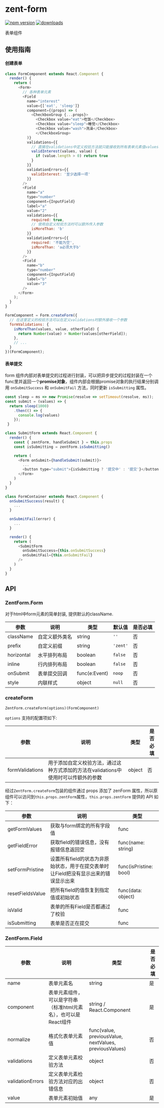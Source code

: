 # zent-form

[![npm version](https://img.shields.io/npm/v/zent-form.svg?style=flat)](https://www.npmjs.com/package/zent-form) [![downloads](https://img.shields.io/npm/dt/zent-form.svg)](https://www.npmjs.com/package/zent-form)

表单组件

## 使用指南

#### 创建表单

```js
class FormComponent extends React.Component {
  render() {
    return (
      <Form>
        // 各种表单元素
        <Field
          name="interest"
          value={['eat', 'sleep']}
          component={(props) => (
            <CheckboxGroup {...props}>
              <Checkbox value="eat">吃饭</Checkbox>
              <Checkbox value="sleep">睡觉</Checkbox>
              <Checkbox value="wash">洗澡</Checkbox>
              </CheckboxGroup>
          )}
          validations={{
            // 直接在validations中定义校验方法就只能接收到所有表单元素值values和当前元素值value两个参数
            validInterest(values, value) {
              if (value.length > 0) return true
            }
          }}
          validationErrors={{
            validInterest: '至少选择一项'
          }}
        />
        <Field
          name="a"
          type="number"
          component={InputField}
          label="a"
          value="2"
          validations={{
            required: true,
            // 使用自定义校验方法时可以额外传入参数
            isMoreThan: 'b'
          }}
          validationErrors={{
            required: '不能为空',
            isMoreThan: 'a必须大于b'
          }}
        />
        <Field
          name="b"
          type="number"
          component={InputField}
          label="b"
          value="3"
        />
      </Form>
    );
  }
}

FormComponent = Form.createForm({
  // 在这里定义的校验方法可以在定义validations时额外接收一个参数
  formValidations: {
    isMoreThan(values, value, otherField) {
      return Number(value) > Number(values[otherField]);
    },
    // ...
  }
})(FormComponent);
```

#### 表单提交

form 组件内部对表单提交的过程进行封装，可以把异步提交的过程封装在一个func里并返回一个**promise对象**，组件内部会根据promise对象的执行结果分别调用 `onSubmitSuccess` 和 `onSubmitFail` 方法，同时更新 `isSubmitting` 属性。

```javascript
const sleep = ms => new Promise(resolve => setTimeout(resolve, ms));
const submit = (values) => {
  return sleep(1000)
    .then(() => {
      console.log(values)
    });
 }

class SubmitForm extends React.Component {
  render() {
    const { zentForm, handleSubmit } = this.props
    const isSubmitting = zentForm.isSubmitting()

    return (
      <Form onSubmit={handleSubmit(submit)}>
        ...
        <button type="submit">{isSubmitting ? '提交中' : '提交'}</button>
      </Form>
    )
  }
}

class FormContainer extends React.Component {
  onSubmitSuccess(result) {
    ...
  }

  onSubmitFail(error) {
    ...
  }

  render() {
    return (
      <SubmitForm
        onSubmitSuccess={this.onSubmitSuccess}
        onSubmitFail={this.onSubmitFail}
      />
    )
  }
}
```

## API

### ZentForm.Form

对于html中form元素的简单封装, 提供默认的className.

| 参数         | 说明      | 类型            | 默认值      | 是否必填 |
| ---------- | ------- | ------------- | -------- | ---- |
| className  | 自定义额外类名 | string        | `''`     | 否    |
| prefix     | 自定义前缀   | string        | `'zent'` | 否    |
| horizontal | 水平排列布局  | boolean       | `false`  | 否    |
| inline     | 行内排列布局  | boolean       | `false`  | 否    |
| onSubmit   | 表单提交回调  | func(e:Event) | `noop`   | 否    |
| style      | 内联样式    | object        | `null`   | 否    |

### createForm

`ZentForm.createForm(options)(FormComponent)`

`options` 支持的配置项如下:

| 参数              | 说明                                              | 类型     | 是否必填 |
| --------------- | ----------------------------------------------- | ------ | ---- |
| formValidations | 用于添加自定义校验方法，通过这种方式添加的方法在validations中使用时可以传额外的参数 | object | 否    |

经过`ZentForm.createForm`包装的组件通过 props 添加了 zenForm 属性，所以原组件可以访问到`this.props.zentForm`属性，`this.props.zentForm` 提供的 API 如下：

| 参数               | 说明                                              | 类型                     |
| ---------------- | ----------------------------------------------- | ---------------------- |
| getFormValues    | 获取与form绑定的所有字段值                                 | func                   |
| getFieldError    | 获取field的错误信息，没有报错信息返回空                          | func(name: string)     |
| setFormPristine  | 设置所有field的状态为非原始状态，用于在提交表单时让Field把没有显示出来的错误显示出来 | func(isPristine: bool) |
| resetFieldsValue | 把所有field的值恢复到指定值或初始状态                           | func(data: object)     |
| isValid          | 表单的所有Field是否都通过了校验                              | func                   |
| isSubmitting     | 表单是否正在提交                                        | func                   |

### ZentForm.Field

| 参数               | 说明                                   | 类型                                                     | 是否必填 |
| ---------------- | ------------------------------------ | ------------------------------------------------------ | ---- |
| name             | 表单元素名                                | string                                                 | 是    |
| component        | 表单元素组件，可以是字符串（标准html元素名），也可以是React组件 | string / React.Component                               | 是    |
| normalize        | 格式化表单元素值                             | func(value, previousValue, nextValues, previousValues) | 否    |
| validations      | 定义表单元素校验方法                           | object                                                 | 否    |
| validationErrors | 定义表单元素检验方法对应的出错信息                    | object                                                 | 否    |
| value            | 表单元素初始值                              | any                                                    | 是    |

